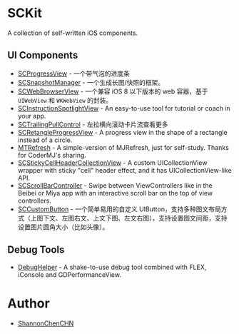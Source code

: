 # SCKit

A collection of self-written iOS components. 

## UI Components
* [SCProgressView](https://github.com/ShannonChenCHN/SCProgressView) - 一个带气泡的进度条
* [SCSnapshotManager](https://github.com/ShannonChenCHN/SCSnapshotManager) - 一个生成长图/快照的框架。
* [SCWebBrowserView](https://github.com/ShannonChenCHN/SCWebBrowserView) - 一个兼容 iOS 8 以下版本的 web 容器，基于 `UIWebView` 和 `WKWebView` 的封装。
* [SCInstructionSpotlightView](https://github.com/ShannonChenCHN/SCInstructionSpotlightView) - An easy-to-use tool for tutorial or coach in your app.
* [SCTrailingPullControl](https://github.com/ShannonChenCHN/SCTrailingPullControl) - 左拉横向滚动卡片流查看更多
* [SCRetangleProgressView](https://github.com/ShannonChenCHN/SCRetangleProgressView) - A progress view in the shape of a rectangle instead of a circle.
* [MTRefresh](https://github.com/ShannonChenCHN/MTRefresh) - A simple-version of MJRefresh, just for self-study. Thanks for CoderMJ's sharing.
* [SCStickyCellHeaderCollectionView](https://github.com/ShannonChenCHN/SCStickyCellHeaderCollectionView) - A custom UICollectionView wrapper with sticky "cell" header effect, and it has UICollectionView-like API.
* [SCScrollBarController](https://github.com/ShannonChenCHN/SCScrollBarController) - Swipe between ViewControllers like in the Beibei or Miya app with an interactive scroll bar on the top of view controllers.
* [SCCustomButton](https://github.com/ShannonChenCHN/SCKit/blob/master/SCKit/UIComponents/Classes/SCCustomButton.h) - 一个简单易用的自定义 UIButton，支持多种图文布局方式（上图下文、左图右文、上文下图、左文右图），支持设置图文间距，支持设置图片圆角大小（比如头像）。

## Debug Tools
* [DebugHelper](https://github.com/ShannonChenCHN/DebugHelper) - A shake-to-use debug tool combined with FLEX, iConsole and GDPerformanceView.

# Author
- [ShannonChenCHN](https://github.com/ShannonChenCHN)
